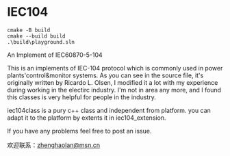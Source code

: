 # IEC104

```
cmake -B build
cmake --build build
.\build\playground.sln
```

An Implement of IEC60870-5-104

This is an implements of IEC-104 protocol which is commonly used in power plants'control&monitor systems.
As you can see in the source file, it's originally written by Ricardo L. Olsen, I modified it a lot with my experience during working in the electirc industry.
I'm not in area any more, and I found this classes is very helpful for people in the industry.

iec104class is a pury c++ class and independent from platform.
you can adapt it to the platform by extents it in iec104_extension.

If you have any problems feel free to post an issue.

欢迎联系：zhenghaolan@msn.cn
